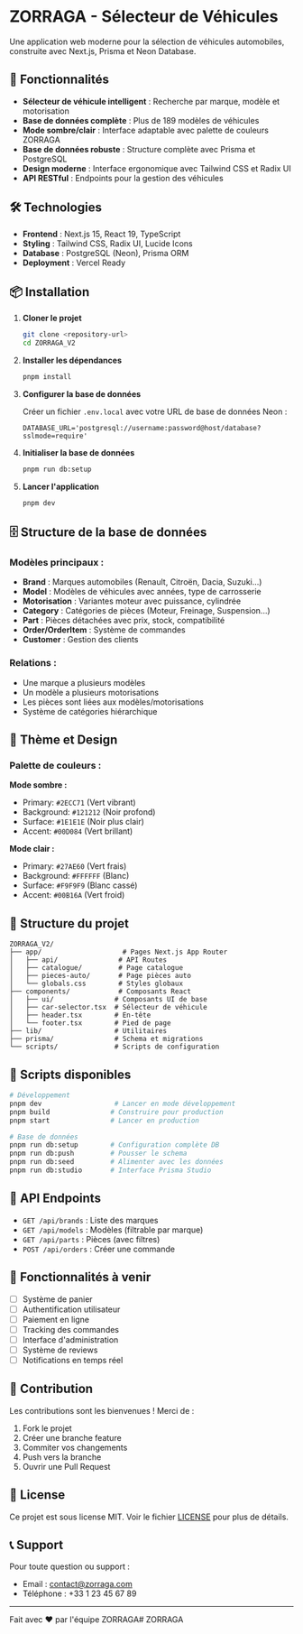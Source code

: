 # ZORRAGA - Sélecteur de Véhicules

Une application web moderne pour la sélection de véhicules automobiles, construite avec Next.js, Prisma et Neon Database.

## 🚀 Fonctionnalités

- **Sélecteur de véhicule intelligent** : Recherche par marque, modèle et motorisation
- **Base de données complète** : Plus de 189 modèles de véhicules
- **Mode sombre/clair** : Interface adaptable avec palette de couleurs ZORRAGA
- **Base de données robuste** : Structure complète avec Prisma et PostgreSQL
- **Design moderne** : Interface ergonomique avec Tailwind CSS et Radix UI
- **API RESTful** : Endpoints pour la gestion des véhicules

## 🛠️ Technologies

- **Frontend** : Next.js 15, React 19, TypeScript
- **Styling** : Tailwind CSS, Radix UI, Lucide Icons
- **Database** : PostgreSQL (Neon), Prisma ORM
- **Deployment** : Vercel Ready

## 📦 Installation

1. **Cloner le projet**
   ```bash
   git clone <repository-url>
   cd ZORRAGA_V2
   ```

2. **Installer les dépendances**
   ```bash
   pnpm install
   ```

3. **Configurer la base de données**
   
   Créer un fichier `.env.local` avec votre URL de base de données Neon :
   ```env
   DATABASE_URL='postgresql://username:password@host/database?sslmode=require'
   ```

4. **Initialiser la base de données**
   ```bash
   pnpm run db:setup
   ```

5. **Lancer l'application**
   ```bash
   pnpm dev
   ```

## 🗄️ Structure de la base de données

### Modèles principaux :

- **Brand** : Marques automobiles (Renault, Citroën, Dacia, Suzuki...)
- **Model** : Modèles de véhicules avec années, type de carrosserie
- **Motorisation** : Variantes moteur avec puissance, cylindrée
- **Category** : Catégories de pièces (Moteur, Freinage, Suspension...)
- **Part** : Pièces détachées avec prix, stock, compatibilité
- **Order/OrderItem** : Système de commandes
- **Customer** : Gestion des clients

### Relations :
- Une marque a plusieurs modèles
- Un modèle a plusieurs motorisations
- Les pièces sont liées aux modèles/motorisations
- Système de catégories hiérarchique

## 🎨 Thème et Design

### Palette de couleurs :

**Mode sombre :**
- Primary: `#2ECC71` (Vert vibrant)
- Background: `#121212` (Noir profond)
- Surface: `#1E1E1E` (Noir plus clair)
- Accent: `#00D084` (Vert brillant)

**Mode clair :**
- Primary: `#27AE60` (Vert frais)
- Background: `#FFFFFF` (Blanc)
- Surface: `#F9F9F9` (Blanc cassé)
- Accent: `#00B16A` (Vert froid)

## 📁 Structure du projet

```
ZORRAGA_V2/
├── app/                    # Pages Next.js App Router
│   ├── api/               # API Routes
│   ├── catalogue/         # Page catalogue
│   ├── pieces-auto/       # Page pièces auto
│   └── globals.css        # Styles globaux
├── components/            # Composants React
│   ├── ui/               # Composants UI de base
│   ├── car-selector.tsx  # Sélecteur de véhicule
│   ├── header.tsx        # En-tête
│   └── footer.tsx        # Pied de page
├── lib/                  # Utilitaires
├── prisma/               # Schema et migrations
└── scripts/              # Scripts de configuration
```

## 🚀 Scripts disponibles

```bash
# Développement
pnpm dev                  # Lancer en mode développement
pnpm build               # Construire pour production
pnpm start               # Lancer en production

# Base de données
pnpm run db:setup        # Configuration complète DB
pnpm run db:push         # Pousser le schema
pnpm run db:seed         # Alimenter avec les données
pnpm run db:studio       # Interface Prisma Studio
```

## 🔧 API Endpoints

- `GET /api/brands` : Liste des marques
- `GET /api/models` : Modèles (filtrable par marque)
- `GET /api/parts` : Pièces (avec filtres)
- `POST /api/orders` : Créer une commande

## 📱 Fonctionnalités à venir

- [ ] Système de panier
- [ ] Authentification utilisateur
- [ ] Paiement en ligne
- [ ] Tracking des commandes
- [ ] Interface d'administration
- [ ] Système de reviews
- [ ] Notifications en temps réel

## 🤝 Contribution

Les contributions sont les bienvenues ! Merci de :

1. Fork le projet
2. Créer une branche feature
3. Commiter vos changements
4. Push vers la branche
5. Ouvrir une Pull Request

## 📄 License

Ce projet est sous license MIT. Voir le fichier [LICENSE](LICENSE) pour plus de détails.

## 📞 Support

Pour toute question ou support :
- Email : contact@zorraga.com
- Téléphone : +33 1 23 45 67 89

---

Fait avec ❤️ par l'équipe ZORRAGA# ZORRAGA

